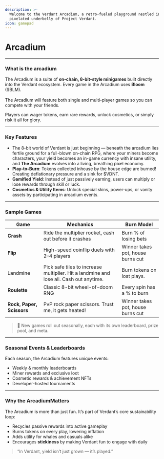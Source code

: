 ```yaml
---
description: >-
  Welcome to the Verdant Arcadium, a retro-fueled playground nestled in the
  pixelated underbelly of Project Verdant.
icon: gamepad
---
```


# Arcadium

***

### What is the arcadium

The Arcadium is a suite of **on-chain, 8-bit-style minigames** built directly into the Verdant ecosystem. Every game in the Arcadium uses **Bloom** ($BLM). \
\
The Arcadium will feature both single and multi-player games so you can compete with your friends.

Players can wager tokens, earn rare rewards, unlock cosmetics, or simply risk it all for glory.

***

### Key Features

* The 8-bit world of Verdant is just beginning — beneath the arcadium lies fertile ground for a full-blown on-chain RPG, where your miners become characters, your yield becomes an in-game currency with insane utility, and **The Arcadium** evolves into a living, breathing pixel economy.
* **Play-to-Burn**: Tokens collected inhouse by the house edge are burned! Creating deflationary pressure and a sink for $VDNT.
* **Gamified Yield**: Instead of just passively earning, users can multiply or lose rewards through skill or luck.
* **Cosmetics & Utility Items**: Unlock special skins, power-ups, or vanity assets by participating in arcadium events.

***

### Sample Games

| Game                      | Mechanics                                                                              | Burn Model                        |
| ------------------------- | -------------------------------------------------------------------------------------- | --------------------------------- |
| **Crash**                 | Ride the multiplier rocket, cash out before it crashes                                 | Burn % of losing bets             |
| **Flip**                  | High-speed coinflip duels with 2–4 players                                             | Winner takes pot, house burns cut |
| Landmine                  | Pick safe tiles to increase multiplier. Hit a landmine and lose all. Cash out anytime. | Burn tokens on lost plays.        |
| **Roulette**              | Classic 8-bit wheel-of-doom RNG                                                        | Every spin has a % to burn        |
| **Rock, Paper, Scissors** | PvP rock paper scissors. Trust me, it gets heated!                                     | Winner takes pot, house burns cut |

> 👾 New games roll out seasonally, each with its own leaderboard, prize pool, and meta.

***

### Seasonal Events & Leaderboards

Each season, the Arcadium features unique events:

* Weekly & monthly leaderboards
* Miner rewards and exclusive loot
* Cosmetic rewards & achievement NFTs
* Developer-hosted tournaments

***

### Why the ArcadiumMatters

The Arcadium is more than just fun. It’s part of Verdant’s core sustainability loop:

* Recycles passive rewards into active gameplay
* Burns tokens on every play, lowering inflation
* Adds utility for whales and casuals alike
* Encourages **stickiness** by making Verdant fun to engage with daily

> “In Verdant, yield isn’t just grown — it’s played.”
